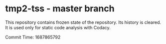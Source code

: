 # tmp2-tss - master branch

This repository contains frozen state of the repository.
Its history is cleared. It is used only for static code
analysis with Codacy.

Commit Time: 1687865792